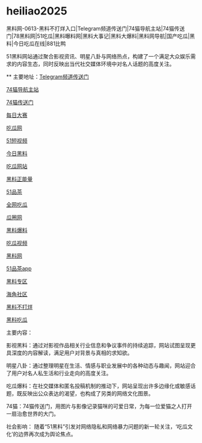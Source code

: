 # heiliao2025
黑料网-0613-黑料不打烊入口|Telegram频道传送门|74猫导航主站|74猫传送门|78黑料网|51吃瓜|黑料曝料网|黑料大事记|黑料大爆料|黑料网导航|国产吃瓜|黑料|今日吃瓜在线|881比鸭

51黑料网站通过聚合影视资讯、明星八卦与网络热点，构建了一个满足大众娱乐需求的内容生态，同时反映出当代社交媒体环境中对名人话题的高度关注。

** 主要地址：<a href="https://74mao.com/">Telegram频道传送门</a>

<a href="https://74mao.com/">74猫导航主站</a>

<a href="https://74mao.com/">74猫传送门</a>

<a href="https://pc1-26.pages.dev/">每日大赛</a>

<a href="https://cg1-39.pages.dev/">吃瓜网</a>

<a href="https://pc2-25.pages.dev/">51短视频</a>

<a href="https://pc10-24.pages.dev/">今日黑料</a>

<a href="https://cg1-27.pages.dev/">吃瓜网站</a>

<a href="https://cg8-12.pages.dev/">黑料正能量</a>

<a href="https://pc8-34.pages.dev/">51品茶</a>

<a href="https://cg4-21.pages.dev/">全网吃瓜</a>

<a href="https://cg6-21.pages.dev/">瓜圈网</a>

<a href="https://cg5-24.pages.dev/">黑料爆料</a>

<a href="https://cg9-07.pages.dev/">吃瓜视频</a>

<a href="https://heiliaowangjinri-02.pages.dev/">黑料网</a>

<a href="https://jinriheiliao99.pages.dev/">51品茶app</a>

<a href="https://heiliaowangjinri2.pages.dev/">黑料专区</a>

<a href="https://heiliaozhengnengliang-99.pages.dev/">海角社区</a>

<a href="https://heiliaochuansong01.pages.dev/">黑料不打烊</a>

<a href="https://heiliaowangjin01.pages.dev/">黑料吃瓜</a>

主要内容：

影视黑料：通过对影视作品相关行业信息和争议事件的持续追踪，网站试图呈现更具深度的内容解读，满足用户对背景与真相的求知欲。

明星八卦：通过整理明星在生活、情感与职业发展中的各种动态与趣闻，网站迎合了用户对名人私生活和行业走向的高度关注。

吃瓜爆料：在社交媒体和匿名投稿机制的推动下，网站呈现出许多边缘化或敏感话题，既反映出公众表达的渴望，也构成了另类的网络文化图景。

74猫：74猫传送门，用图片与影像记录猫咪的可爱日常，为每一位爱猫之人打开一扇治愈世界的大门。

社会影响：
随着“51黑料”引发对网络隐私和网络暴力问题的新一轮关注，‘吃瓜文化’的边界再次成为舆论焦点。
